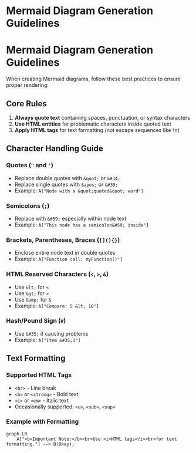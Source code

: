 # Mermaid Diagram Generation Guidelines
# Mermaid Diagram Generation Guidelines

When creating Mermaid diagrams, follow these best practices to ensure proper rendering:

## Core Rules
1. **Always quote text** containing spaces, punctuation, or syntax characters
2. **Use HTML entities** for problematic characters inside quoted text
3. **Apply HTML tags** for text formatting (not escape sequences like \n)

## Character Handling Guide

### Quotes (`"` and `'`)
- Replace double quotes with `&quot;` or `&#34;`
- Replace single quotes with `&apos;` or `&#39;`
- Example: `A["Node with a &quot;quoted&quot; word"]`

### Semicolons (`;`)
- Replace with `&#59;` especially within node text
- Example: `A["This node has a semicolon&#59; inside"]`

### Brackets, Parentheses, Braces (`[](){}`)
- Enclose entire node text in double quotes
- Example: `A["Function call: myFunction()"]`

### HTML Reserved Characters (`<`, `>`, `&`)
- Use `&lt;` for `<`
- Use `&gt;` for `>`
- Use `&amp;` for `&`
- Example: `A["Compare: 5 &lt; 10"]`

### Hash/Pound Sign (`#`)
- Use `&#35;` if causing problems
- Example: `A["Item &#35;1"]`

## Text Formatting

### Supported HTML Tags
- `<br>` - Line break
- `<b>` or `<strong>` - Bold text
- `<i>` or `<em>` - Italic text
- Occasionally supported: `<u>`, `<sub>`, `<sup>`

### Example with Formatting
```mermaid
graph LR
    A["<b>Important Note:</b><br>Use <i>HTML tags</i><br>for text formatting."] --> B(Okay);